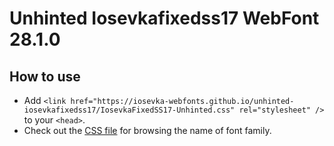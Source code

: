 # Unhinted Iosevkafixedss17 WebFont 28.1.0

## How to use

- Add `<link href="https://iosevka-webfonts.github.io/unhinted-iosevkafixedss17/IosevkaFixedSS17-Unhinted.css" rel="stylesheet" />` to your `<head>`.
- Check out the [CSS file](./IosevkaFixedSS17-Unhinted.css) for browsing the name of font family.

